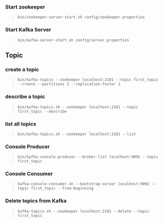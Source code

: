 ### Start zookeeper
>`bin/zookeeper-server-start.sh config/zookeeper.properties`

### Start Kafka Server
>`bin/kafka-server-start.sh config/server.properties`

## Topic
### create a topic

>`bin/kafka-topics --zookeeper localhost:2181 --topic first_topic --create --partitions 3 --replication-factor 1`

### describe a topic
>`bin/kafka-topics.sh --zookeeper localhost:2181 --topic first_topic --describe`

### list all topics
>`bin/kafka-topics.sh --zookeeper localhost:2181 --list`

### Console Producer
>`bin/kafka-console-producer --broker-list localhost:9092 --topic first_topic`


### Console Consumer
>`kafka-console-consumer.sh --bootstrap-server localhost:9092 --topic first_topic --from-beginning`



### Delete topics from Kafka
>`kafka-topics.sh --zookeeper localhost:2181 --delete --topic first_topic`

